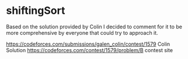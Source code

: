 # shiftingSort

Based on the solution provided by Colin I decided to comment 
for it to be more comprehensive by everyone that could try
to approach it.

https://codeforces.com/submissions/galen_colin/contest/1579 Colin Solution
https://codeforces.com/contest/1579/problem/B  contest site
